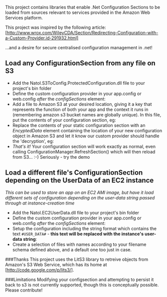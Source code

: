 This project contains libraries that enable .Net Configuration Sections to be loaded from sources relevant to services provided in the Amazon Web Services platform.

This project was inspired by the following article:
[http://www.wrox.com/WileyCDA/Section/Redirecting-Configuration-with-a-Custom-Provider.id-291932.html]

...and a desire for secure centralised configuration management in .net!


## Load any ConfigurationSection from any file on **S3**
- Add the Natol.S3ToConfig.ProtectedConfiguration.dll file to your project's bin folder
- Define the custom configuration provider in your app.config or web.config *after* the _configSections_ element:
    <configProtectedData defaultProvider="s3ConfigSectionProvider"><providers><add name="s3ConfigSectionProvider" type="Natol.S3ToConfig.ProtectedConfiguration.ProtectedConfigurationProvider, Natol.S3ToConfig.ProtectedConfiguration"   /></providers> </configProtectedData>
- Add a file to Amazon S3 at your desired location, giving it a key that represents the function of both your app and the context it runs in (remembering amazon s3 bucket names are globally unique). In this file, put the contents of your configuration section, eg:
    <sampleConfig><settings sampleConfigSetting="This Setting came from s3"></settings></sampleConfig>
- Replace the contents of your static configuration section with an _EncyptedData_ element containing the location of your new configuration object in Amazon S3 and let it know our custom provider should handle the 'decryption', eg:
    <sampleConfig configProtectionProvider="s3ConfigSectionProvider"> <EncryptedData> <s3ProviderInfo  s3AccessKey="REPLACE_WITH_YOUR_VALUE"  s3SecretKey="REPLACE_WITH_YOUR_VALUE"  s3BucketName="REPLACE_WITH_YOUR_VALUE"  objectKey="test-s3toconfig-sampleconsoleapplication-sampleconfig" /></EncryptedData> </sampleConfig>
- *That's it!* Your configuration section will work exactly as normal, even calling ConfigurationManager.RefreshSection() which will then reload from S3... :-) Seriously - try the demo

## Load a different file's ConfigurationSection depending on the **UserData of an EC2 instance**
*This can be used to store an app on an EC2 AMI image, but have it load different sets of configuration depending on the user-data string passed through at instance-creation time*
- Add the Natol.EC2UserData.dll file to your project's bin folder
- Define the custom configuration provider in your app.config or web.config *after* the _configSections_ element:
    <!-- defining our custom configuration provider -->
    <configProtectedData defaultProvider="s3ConfigSectionProvider">
        <providers>
            <add name="ec2UserDataConfigSectionProvider" type="Natol.EC2UserDataToConfig.EC2UserDataProtectedConfigurationProvider, Natol.EC2UserDataToConfig"/>
        </providers>
    </configProtectedData>
- Setup the configuration including the string format which contains the text `#USER_DATA#` - **this text will be replaced with the instance's user-data string**:
    <EncryptedData>
        <ec2UserDataProviderInfo 
            defaultUserData="default"
            configLocationFormat="_ConfigurationContent\DemoConfiguration_LoadedFromEC2UserData_#USER_DATA#.config"
        />
    </EncryptedData>
- Create a selection of files with names according to your filename schema defined above, and a default one too just in case.

###Thanks
This project uses the LitS3 library to retreive objects from Amazon's S3 Web Service, which has its home at [http://code.google.com/p/lits3/].


###Limitations
Modifying your configsection and attempting to persist it back to s3 is not currently supported, though this is conceptually possible. Please contribute!

